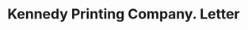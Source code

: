 ---
doi: 10.7916/D8N88NRF
date_other: '1908'
date_other_textual: '1908'
form: correspondence
genre:
- Letters (correspondence)
name:
- Kennedy Printing Company
object_in_context_url: https://biggert.cul.columbia.edu/items/view/ave_biggert_00302
subject_hierarchical_geographic:
- Fredonia, Kansas, United States
subject_name:
- Kennedy Printing Company
title: Kennedy Printing Company. Letter
sort_title: Kennedy Printing Company. Letter
call_number: ave_biggert_00302
coordinates:
- 37.533055555555556,-95.82583333333334
pid: ave_biggert_00302
identifiers: ave_biggert_00302
thumbnail: https://derivativo-3.library.columbia.edu/iiif/2/ldpd:344226/full/!256,256/0/native.jpg
permalink: /biggert/ave_biggert_00302/
layout: iiif-image-page
---